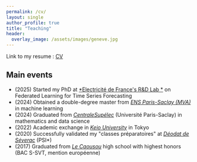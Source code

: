 ```yaml
---
permalink: /cv/
layout: single
author_profile: true
title: "Teaching"
header:
  overlay_image: /assets/images/geneve.jpg
---
```


Link to my resume : [CV](https://github.com/user-attachments/files/18452604/CV.pdf)

## Main events

- (2025) Started my PhD at [*Electricité de France's R&D Lab *](https://www.edf.fr/groupe-edf/inventer-l-avenir-de-l-energie/r-d-un-savoir-faire-mondial) on Federated Learning for Time Series Forecasting
- (2024) Obtained a double-degree master from [*ENS Paris-Saclay (MVA)*](https://www.master-mva.com/) in machine learning
- (2024) Graduated from [*CentraleSupélec*](https://www.centralesupelec.fr/) (Université Paris-Saclay) in mathematics and data science
- (2022) Academic exchange in [*Keio University*](https://www.keio.ac.jp/en/) in Tokyo
- (2020) Successfully validated my "classes préparatoires" at [*Déodat de Séverac*](https://deodat.mon-ent-occitanie.fr/formations/classes-preparatoires-aux-grandes-ecoles-cpge-/) (PSI*)
- (2017) Graduated from [*Le Caousou*](https://www.caousou.com/) high school with highest honors (BAC S-SVT, mention européenne)
